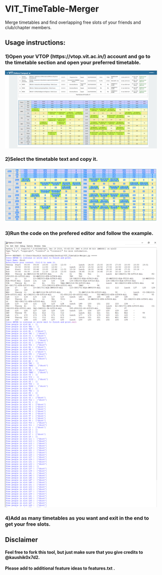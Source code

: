 # VIT_TimeTable-Merger
Merge timetables and find overlapping free slots of your friends and club/chapter members.


<h2>Usage instructions:</h2>

<h3>1)Open your VTOP (https://vtop.vit.ac.in/) account and go to the timetable section and open your preferred timetable.</h3>

![alt text](https://github.com/kaushik0x7d2/VIT_TimeTable-Merger/blob/main/Pictures/table.PNG)

<h3>2)Select the timetable text and copy it.</h3>

![alt text](https://github.com/kaushik0x7d2/VIT_TimeTable-Merger/blob/main/Pictures/select.PNG)
 
<h3>3)Run the code on the prefered editor and follow the example.</h3>

![alt text](https://github.com/kaushik0x7d2/VIT_TimeTable-Merger/blob/main/Pictures/example.PNG)

<h3>4)Add as many timetables as you want and exit in the end to get your free slots.</h3>


<h2>Disclaimer</h2>

<h4>Feel free to fork this tool, but just make sure that you give credits to @kaushik0x7d2.</h4>
<h4>Please add to additional feature ideas to features.txt .</h4>
